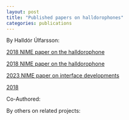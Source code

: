```yaml
---
layout: post
title: "Published papers on halldorophones"
categories: publications
---
```

By Halldór Úlfarsson:

[2018 NIME paper on the halldorophone](https://halldorulfarsson.github.io/info/assets/papers/Halldorophone_NIME_2018.pdf "download")

[2018 NIME paper on the halldorophone](assets/2023_nime_ulfarsson_magnusson_ergodynamics_string_feedback.pdf)

[2023 NIME paper on interface developments](assets/papers/2023_nime_ulfarsson_magnusson_ergodynamics_string_feedback.pdf)

[2018](assets/Halldorophone_NIME_2018.pdf)

Co-Authored:

By others on related projects:
